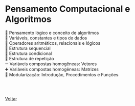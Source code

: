 <h1>Pensamento Computacional e Algoritmos</h1>

<a href="./topico1" style="text-decoration:none;">🧠 Pensamento lógico e conceito de algoritmos</a><br>
<a href="./topico2" style="text-decoration:none;">🎲 Variáveis, constantes e tipos de dados</a><br>
<a href="./topico3" style="text-decoration:none;">🔢 Operadores aritméticos, relacionais e lógicos</a><br>
<a href="./topico4" style="text-decoration:none;">🧱 Estrutura sequencial</a><br>
<a href="./topico5" style="text-decoration:none;">🔀 Estrutura condicional</a><br>
<a href="./topico6" style="text-decoration:none;">🔁 Estrutura de repetição</a><br>
<a href="./topico7" style="text-decoration:none;">➖ Variáveis compostas homogêneas: Vetores</a><br>
<a href="./topico8" style="text-decoration:none;">➕ Variáveis compostas homogêneas: Matrizes</a><br>
<a href="./topico9" style="text-decoration:none;">🔧 Modularização: Introdução, Procedimentos e Funções</a><br>

<br><br>

<a href="../../README.md">Voltar</a>